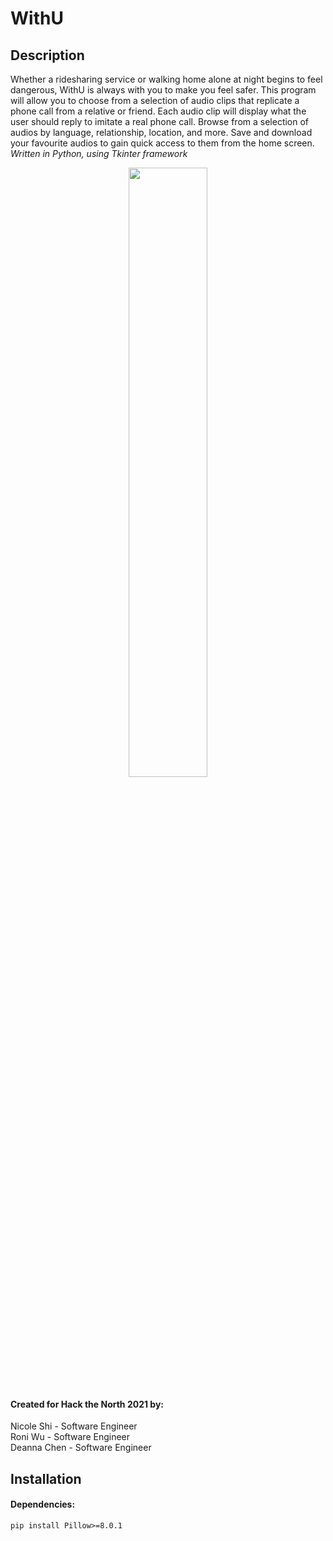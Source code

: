 # WithU

## Description

Whether a ridesharing service or walking home alone at night begins to feel dangerous, WithU is always with you to make you feel safer. This program will allow you to choose from a selection of audio clips that replicate a phone call from a relative or friend. Each audio clip will display what the user should reply to imitate a real phone call. Browse from a selection of audios by language, relationship, location, and more. Save and download your favourite audios to gain quick access to them from the home screen.  
*Written in Python, using Tkinter framework*  

<p align="center"><img width=50% src=""></p>  

#### Created for Hack the North 2021 by:

Nicole Shi - Software Engineer  
Roni Wu - Software Engineer  
Deanna Chen - Software Engineer  

## Installation

#### Dependencies:

```
pip install Pillow>=8.0.1
```